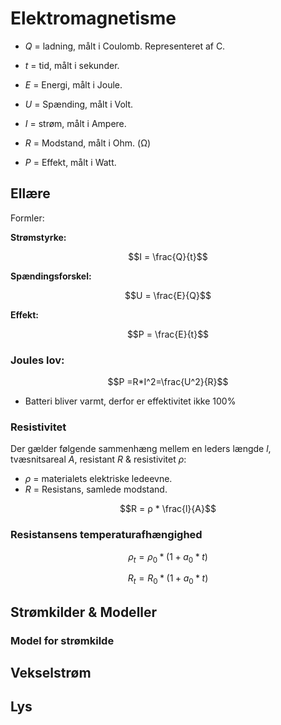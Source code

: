 # Elektromagnetisme

* $Q$ = ladning, målt i Coulomb. Representeret af C. 
* $t$ = tid, målt i sekunder.
* $E$ = Energi, målt i Joule. 

* $U$ = Spænding, målt i Volt.
* $I$ = strøm, målt i Ampere. 
* $R$ = Modstand, målt i Ohm. (Ω)
* $P$ = Effekt, målt i Watt. 


## Ellære

Formler: 

**Strømstyrke:**

$$I = \frac{Q}{t}$$

**Spændingsforskel:**

$$U = \frac{E}{Q}$$

**Effekt:**

$$P = \frac{E}{t}$$

### Joules lov: 
$$P =R*I^2=\frac{U^2}{R}$$


* Batteri bliver varmt, derfor er effektivitet ikke 100\%

### Resistivitet

Der gælder følgende sammenhæng mellem en leders længde $l$, tvæsnitsareal $A$, resistant $R$ & resistivitet $ρ$:

* $ρ$ = materialets elektriske ledeevne.
* $R$ = Resistans, samlede modstand. 

$$R = ρ * \frac{l}{A}$$

### Resistansens temperaturafhængighed

$$ρ_t=ρ_0*(1+a_0*t)$$

$$R_t = R_0*(1+a_0*t)$$




## Strømkilder & Modeller

### Model for strømkilde



## Vekselstrøm

## Lys